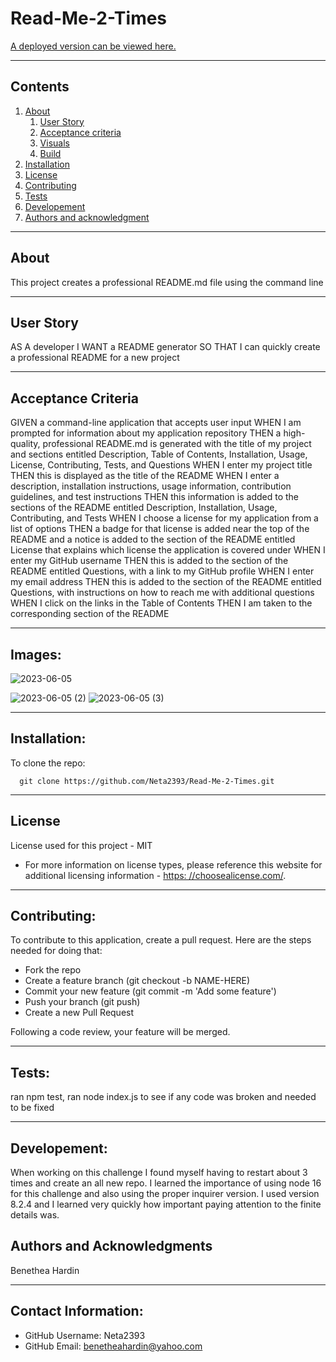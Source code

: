 
  
# Read-Me-2-Times

  

  

  [A deployed version can be viewed here.]()
  
---
## Contents

1. [About](#about)
    1. [User Story](#user%20story)
    2. [Acceptance criteria](#acceptance%20criteria)
    3. [Visuals](#visuals)
    4. [Build](#build)
2. [Installation](#installation)
3. [License](#license)
4. [Contributing](#contributing)
5. [Tests](#tests)
6. [Developement](#developement)
6. [Authors and acknowledgment](#authors%20and%20acknowledgment)

---
## About
This project creates a professional README.md file using the command line
  

---

## User Story
AS A developer
I WANT a README generator
SO THAT I can quickly create a professional README for a new project

---

## Acceptance Criteria
GIVEN a command-line application that accepts user input
WHEN I am prompted for information about my application repository
THEN a high-quality, professional README.md is generated with the title of my project and sections entitled Description, Table of Contents, Installation, Usage, License, Contributing, Tests, and Questions
WHEN I enter my project title
THEN this is displayed as the title of the README
WHEN I enter a description, installation instructions, usage information, contribution guidelines, and test instructions
THEN this information is added to the sections of the README entitled Description, Installation, Usage, Contributing, and Tests
WHEN I choose a license for my application from a list of options
THEN a badge for that license is added near the top of the README and a notice is added to the section of the README entitled License that explains which license the application is covered under
WHEN I enter my GitHub username
THEN this is added to the section of the README entitled Questions, with a link to my GitHub profile
WHEN I enter my email address
THEN this is added to the section of the README entitled Questions, with instructions on how to reach me with additional questions
WHEN I click on the links in the Table of Contents
THEN I am taken to the corresponding section of the README
  
  
---
## Images:

 ![2023-06-05](https://github.com/Neta2393/Read-Me-2-Times/assets/128006949/82e877d9-e52d-4ffa-a73c-3730e1607da0)

![2023-06-05 (2)](https://github.com/Neta2393/Read-Me-2-Times/assets/128006949/c17afce6-f562-47dc-86ff-56edec4acbfe)
![2023-06-05 (3)](https://github.com/Neta2393/Read-Me-2-Times/assets/128006949/cec7e65b-5539-4990-b40d-d17141a0c730)

---

## Installation:


  To clone the repo:
  
      git clone https://github.com/Neta2393/Read-Me-2-Times.git
  
---

## License
  License used for this project - MIT
  * For more information on license types, please reference this website
  for additional licensing information - [https: //choosealicense.com/](https://choosealicense.com/).

---

## Contributing:
  
  To contribute to this application, create a pull request.
  Here are the steps needed for doing that:
  - Fork the repo
  - Create a feature branch (git checkout -b NAME-HERE)
  - Commit your new feature (git commit -m 'Add some feature')
  - Push your branch (git push)
  - Create a new Pull Request

  Following a code review, your feature will be merged.


---

## Tests:
  ran npm test, ran node index.js to see if any code was broken and needed to be fixed

---

## Developement:
  
  When working on this challenge I found myself having to restart about 3 times and create an all new repo. I learned the importance of using node 16 for this challenge and also using the proper inquirer version. I used version 8.2.4 and I learned very quickly how important paying attention to the finite details was.

## Authors and Acknowledgments
  Benethea Hardin

---

## Contact Information:
* GitHub Username: Neta2393
* GitHub Email: benetheahardin@yahoo.com
  
